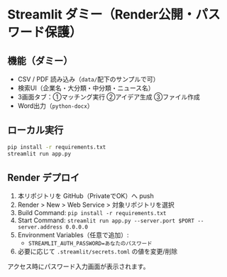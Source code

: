 # Streamlit ダミー（Render公開・パスワード保護）

## 機能（ダミー）
- CSV / PDF 読み込み（`data/`配下のサンプルで可）
- 検索UI（企業名・大分類・中分類・ニュース名）
- 3画面タブ：①マッチング実行 ②アイデア生成 ③ファイル作成
- Word出力（`python-docx`）

## ローカル実行
```bash
pip install -r requirements.txt
streamlit run app.py
```

## Render デプロイ
1. 本リポジトリを GitHub（PrivateでOK）へ push
2. Render > New > Web Service > 対象リポジトリを選択
3. Build Command: `pip install -r requirements.txt`
4. Start Command: `streamlit run app.py --server.port $PORT --server.address 0.0.0.0`
5. Environment Variables（任意で追加）:
   - `STREAMLIT_AUTH_PASSWORD=あなたのパスワード`
6. 必要に応じて `.streamlit/secrets.toml` の値を変更/削除

アクセス時にパスワード入力画面が表示されます。
